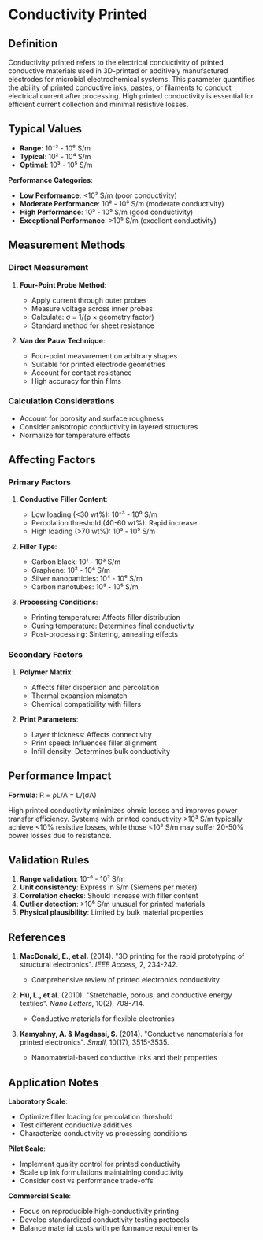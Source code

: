 <!--
Parameter ID: conductivity_printed
Category: materials
Generated: 2025-01-16T10:50:00.000Z
-->

# Conductivity Printed

## Definition

Conductivity printed refers to the electrical conductivity of printed conductive
materials used in 3D-printed or additively manufactured electrodes for microbial
electrochemical systems. This parameter quantifies the ability of printed
conductive inks, pastes, or filaments to conduct electrical current after
processing. High printed conductivity is essential for efficient current
collection and minimal resistive losses.

## Typical Values

- **Range**: 10⁻³ - 10⁶ S/m
- **Typical**: 10² - 10⁴ S/m
- **Optimal**: 10³ - 10⁵ S/m

**Performance Categories**:

- **Low Performance**: <10² S/m (poor conductivity)
- **Moderate Performance**: 10² - 10³ S/m (moderate conductivity)
- **High Performance**: 10³ - 10⁵ S/m (good conductivity)
- **Exceptional Performance**: >10⁵ S/m (excellent conductivity)

## Measurement Methods

### Direct Measurement

1. **Four-Point Probe Method**:

   - Apply current through outer probes
   - Measure voltage across inner probes
   - Calculate: σ = 1/(ρ × geometry factor)
   - Standard method for sheet resistance

2. **Van der Pauw Technique**:
   - Four-point measurement on arbitrary shapes
   - Suitable for printed electrode geometries
   - Account for contact resistance
   - High accuracy for thin films

### Calculation Considerations

- Account for porosity and surface roughness
- Consider anisotropic conductivity in layered structures
- Normalize for temperature effects

## Affecting Factors

### Primary Factors

1. **Conductive Filler Content**:

   - Low loading (<30 wt%): 10⁻³ - 10⁰ S/m
   - Percolation threshold (40-60 wt%): Rapid increase
   - High loading (>70 wt%): 10³ - 10⁵ S/m

2. **Filler Type**:

   - Carbon black: 10¹ - 10³ S/m
   - Graphene: 10² - 10⁴ S/m
   - Silver nanoparticles: 10⁴ - 10⁶ S/m
   - Carbon nanotubes: 10³ - 10⁵ S/m

3. **Processing Conditions**:
   - Printing temperature: Affects filler distribution
   - Curing temperature: Determines final conductivity
   - Post-processing: Sintering, annealing effects

### Secondary Factors

1. **Polymer Matrix**:

   - Affects filler dispersion and percolation
   - Thermal expansion mismatch
   - Chemical compatibility with fillers

2. **Print Parameters**:
   - Layer thickness: Affects connectivity
   - Print speed: Influences filler alignment
   - Infill density: Determines bulk conductivity

## Performance Impact

**Formula**: R = ρL/A = L/(σA)

High printed conductivity minimizes ohmic losses and improves power transfer
efficiency. Systems with printed conductivity >10³ S/m typically achieve <10%
resistive losses, while those <10² S/m may suffer 20-50% power losses due to
resistance.

## Validation Rules

1. **Range validation**: 10⁻⁶ - 10⁷ S/m
2. **Unit consistency**: Express in S/m (Siemens per meter)
3. **Correlation checks**: Should increase with filler content
4. **Outlier detection**: >10⁶ S/m unusual for printed materials
5. **Physical plausibility**: Limited by bulk material properties

## References

1. **MacDonald, E., et al.** (2014). "3D printing for the rapid prototyping of
   structural electronics". _IEEE Access_, 2, 234-242.

   - Comprehensive review of printed electronics conductivity

2. **Hu, L., et al.** (2010). "Stretchable, porous, and conductive energy
   textiles". _Nano Letters_, 10(2), 708-714.

   - Conductive materials for flexible electronics

3. **Kamyshny, A. & Magdassi, S.** (2014). "Conductive nanomaterials for printed
   electronics". _Small_, 10(17), 3515-3535.
   - Nanomaterial-based conductive inks and their properties

## Application Notes

**Laboratory Scale**:

- Optimize filler loading for percolation threshold
- Test different conductive additives
- Characterize conductivity vs processing conditions

**Pilot Scale**:

- Implement quality control for printed conductivity
- Scale up ink formulations maintaining conductivity
- Consider cost vs performance trade-offs

**Commercial Scale**:

- Focus on reproducible high-conductivity printing
- Develop standardized conductivity testing protocols
- Balance material costs with performance requirements
